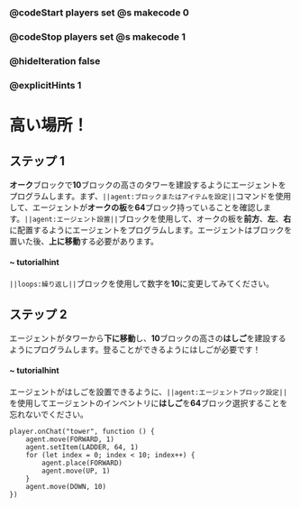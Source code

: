 ### @codeStart players set @s makecode 0
### @codeStop players set @s makecode 1

### @hideIteration false 
### @explicitHints 1


# 高い場所！

## ステップ 1
**オーク**ブロックで**10**ブロックの高さのタワーを建設するようにエージェントをプログラムします。まず、``||agent:ブロックまたはアイテムを設定||``コマンドを使用して、エージェントが**オークの板**を**64**ブロック持っていることを確認します。``||agent:エージェント設置||``ブロックを使用して、オークの板を**前方**、**左**、**右**に配置するようにエージェントをプログラムします。エージェントはブロックを置いた後、**上に移動**する必要があります。

#### ~ tutorialhint 
``||loops:繰り返し||``ブロックを使用して数字を**10**に変更してみてください。

## ステップ 2
エージェントがタワーから**下に移動**し、**10**ブロックの高さの**はしご**を建設するようにプログラムします。登ることができるようにはしごが必要です！

#### ~ tutorialhint 
エージェントがはしごを設置できるように、``||agent:エージェントブロック設定||``を使用してエージェントのインベントリに**はしご**を**64**ブロック選択することを忘れないでください。


```ghost
player.onChat("tower", function () {
    agent.move(FORWARD, 1)
    agent.setItem(LADDER, 64, 1)
    for (let index = 0; index < 10; index++) {
        agent.place(FORWARD)
        agent.move(UP, 1)
    }
    agent.move(DOWN, 10)
})

``` 


